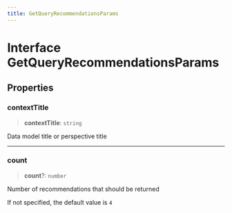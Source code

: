 ```yaml
---
title: GetQueryRecommendationsParams
---
```


# Interface GetQueryRecommendationsParams

## Properties

### contextTitle

> **contextTitle**: `string`

Data model title or perspective title

***

### count

> **count**?: `number`

Number of recommendations that should be returned

If not specified, the default value is `4`
